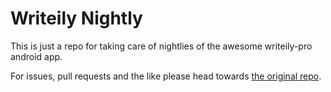 # Writeily Nightly
This is just a repo for taking care of nightlies of the awesome writeily-pro android app.

For issues, pull requests and the like please head towards [the original repo](https://github.com/jffrymrtn/writeily-pro).
